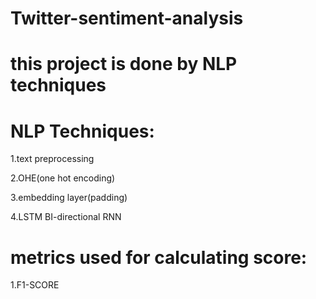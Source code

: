 # Twitter-sentiment-analysis

# this project is done by NLP techniques

# NLP Techniques:

1.text preprocessing

2.OHE(one hot encoding)

3.embedding layer(padding)

4.LSTM BI-directional RNN


# metrics used for calculating score:

1.F1-SCORE

